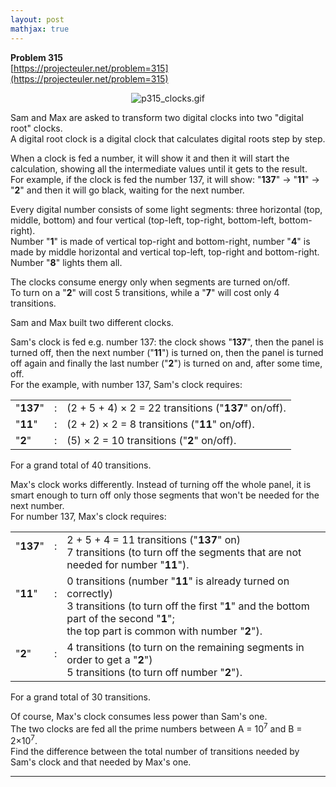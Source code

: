 ```yaml
---
layout: post
mathjax: true
---
```

**Problem 315**  
[https://projecteuler.net/problem=315](https://projecteuler.net/problem=315)

<p></p><div align="center"><img src="https://projecteuler.net/project/images/p315_clocks.gif" alt="p315_clocks.gif" /></div>

<p>Sam and Max are asked to transform two digital clocks into two "digital root" clocks.<br />
A digital root clock is a digital clock that calculates digital roots step by step.</p>

<p>When a clock is fed a number, it will show it and then it will start the calculation, showing all the intermediate values until it gets to the result.<br />
For example, if the clock is fed the number 137, it will show: "<b>137</b>" → "<b>11</b>" → "<b>2</b>" and then it will go black, waiting for the next number.</p>

<p>Every digital number consists of some light segments: three horizontal (top, middle, bottom) and four vertical (top-left, top-right, bottom-left, bottom-right).<br />
Number "<b>1</b>" is made of vertical top-right and bottom-right, number "<b>4</b>" is made by middle horizontal and vertical top-left, top-right and bottom-right. Number "<b>8</b>" lights them all.</p>

<p>The clocks consume energy only when segments are turned on/off.<br />
To turn on a "<b>2</b>" will cost 5 transitions, while a "<b>7</b>" will cost only 4 transitions.</p>

<p>Sam and Max built two different clocks.</p>

<p>Sam's clock is fed e.g. number 137: the clock shows "<b>137</b>", then the panel is turned off, then the next number ("<b>11</b>") is turned on, then the panel is turned off again and finally the last number ("<b>2</b>") is turned on and, after some time, off.<br />
For the example, with number 137, Sam's clock requires:<br /></p><table><tr><td>"<b>137</b>"</td>
<td>:</td>
<td>(2 + 5 + 4) × 2 = 22 transitions ("<b>137</b>" on/off).</td>
</tr><tr><td>"<b>11</b>"</td>
<td>:</td>
<td>(2 + 2) × 2 = 8 transitions ("<b>11</b>" on/off).</td>
</tr><tr><td>"<b>2</b>"</td>
<td>:</td>
<td>(5) × 2 = 10 transitions ("<b>2</b>" on/off).</td>
</tr></table>
For a grand total of 40 transitions.

<p>Max's clock works differently. Instead of turning off the whole panel, it is smart enough to turn off only those segments that won't be needed for the next number.<br />
For number 137, Max's clock requires:<br /></p><table><tr><td>"<b>137</b>"<br /><br /></td>
<td>:<br /><br /></td>
<td>2 + 5 + 4 = 11 transitions ("<b>137</b>" on)<br />
7 transitions (to turn off the segments that are not needed for number "<b>11</b>").</td>
</tr><tr><td>"<b>11</b>"<br /><br /><br /></td>
<td>:<br /><br /><br /></td>
<td>0 transitions (number "<b>11</b>" is already turned on correctly)<br />
3 transitions (to turn off the first "<b>1</b>" and the bottom part of the second "<b>1</b>"; <br />
the top part is common with number "<b>2</b>").</td>
</tr><tr><td>"<b>2</b>"<br /><br /></td>
<td>:<br /><br /></td>
<td>4 transitions (to turn on the remaining segments in order to get a "<b>2</b>")<br />
5 transitions (to turn off number "<b>2</b>").</td>
</tr></table>
For a grand total of 30 transitions.

<p>Of course, Max's clock consumes less power than Sam's one.<br />
The two clocks are fed all the prime numbers between A = 10<sup>7</sup> and B = 2×10<sup>7</sup>. <br />
Find the difference between the total number of transitions needed by Sam's clock and that needed by Max's one.</p>

---

